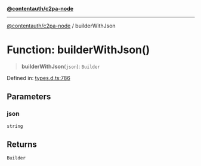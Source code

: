 [**@contentauth/c2pa-node**](../README.md)

***

[@contentauth/c2pa-node](../README.md) / builderWithJson

# Function: builderWithJson()

> **builderWithJson**(`json`): `Builder`

Defined in: [types.d.ts:786](https://github.com/contentauth/c2pa-node-v2/blob/1df68df861d38a8c4eb7c634a613532727ec72d3/js-src/types.d.ts#L786)

## Parameters

### json

`string`

## Returns

`Builder`
